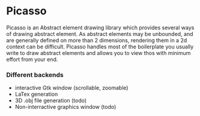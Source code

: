 # Picasso
Picasso is an Abstract element drawing library which provides several
ways of drawing abstract element. As abstract elements may be
unbounded, and are generally defined on more than 2 dimensions,
rendering them in a 2d context can be difficult.  Picasso handles most
of the boilerplate you usually write to draw abstract elements and
allows you to view thos with minimum effort from your end.

### Different backends
- interactive Gtk window (scrollable, zoomable) 
- LaTex generation
- 3D .obj file generation (todo)
- Non-interractive graphics window (todo)
